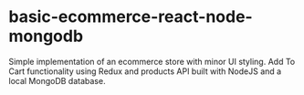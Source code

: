 # basic-ecommerce-react-node-mongodb
Simple implementation of an ecommerce store with minor UI styling.
Add To Cart functionality using Redux and products API built with NodeJS and a local MongoDB database.
